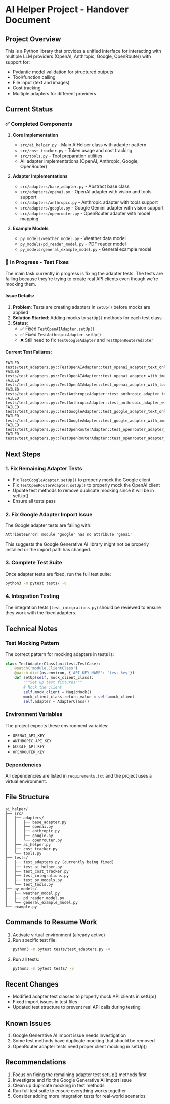 # AI Helper Project - Handover Document

## Project Overview
This is a Python library that provides a unified interface for interacting with multiple LLM providers (OpenAI, Anthropic, Google, OpenRouter) with support for:
- Pydantic model validation for structured outputs
- Tool/function calling
- File input (text and images)
- Cost tracking
- Multiple adapters for different providers

## Current Status

### ✅ Completed Components

1. **Core Implementation**
   - `src/ai_helper.py` - Main AIHelper class with adapter pattern
   - `src/cost_tracker.py` - Token usage and cost tracking
   - `src/tools.py` - Tool preparation utilities
   - All adapter implementations (OpenAI, Anthropic, Google, OpenRouter)

2. **Adapter Implementations**
   - `src/adapters/base_adapter.py` - Abstract base class
   - `src/adapters/openai.py` - OpenAI adapter with vision and tools support
   - `src/adapters/anthropic.py` - Anthropic adapter with tools support
   - `src/adapters/google.py` - Google Gemini adapter with vision support
   - `src/adapters/openrouter.py` - OpenRouter adapter with model mapping

3. **Example Models**
   - `py_models/weather_model.py` - Weather data model
   - `py_models/pd_reader_model.py` - PDF reader model
   - `py_models/general_example_model.py` - General example model

### 🔧 In Progress - Test Fixes

The main task currently in progress is fixing the adapter tests. The tests are failing because they're trying to create real API clients even though we're mocking them.

#### Issue Details:
1. **Problem**: Tests are creating adapters in `setUp()` before mocks are applied
2. **Solution Started**: Adding mocks to `setUp()` methods for each test class
3. **Status**: 
   - ✅ Fixed `TestOpenAIAdapter.setUp()`
   - ✅ Fixed `TestAnthropicAdapter.setUp()`
   - ❌ Still need to fix `TestGoogleAdapter` and `TestOpenRouterAdapter`

#### Current Test Failures:
```
FAILED tests/test_adapters.py::TestOpenAIAdapter::test_openai_adapter_text_only
FAILED tests/test_adapters.py::TestOpenAIAdapter::test_openai_adapter_with_image
FAILED tests/test_adapters.py::TestOpenAIAdapter::test_openai_adapter_with_tools
FAILED tests/test_adapters.py::TestAnthropicAdapter::test_anthropic_adapter_text_only
FAILED tests/test_adapters.py::TestAnthropicAdapter::test_anthropic_adapter_with_tools
FAILED tests/test_adapters.py::TestGoogleAdapter::test_google_adapter_text_only
FAILED tests/test_adapters.py::TestGoogleAdapter::test_google_adapter_with_image
FAILED tests/test_adapters.py::TestOpenRouterAdapter::test_openrouter_adapter_headers
FAILED tests/test_adapters.py::TestOpenRouterAdapter::test_openrouter_adapter_model_mapping
```

## Next Steps

### 1. Fix Remaining Adapter Tests
- Fix `TestGoogleAdapter.setUp()` to properly mock the Google client
- Fix `TestOpenRouterAdapter.setUp()` to properly mock the OpenAI client
- Update test methods to remove duplicate mocking since it will be in setUp()
- Ensure all tests pass

### 2. Fix Google Adapter Import Issue
The Google adapter tests are failing with:
```
AttributeError: module 'google' has no attribute 'genai'
```
This suggests the Google Generative AI library might not be properly installed or the import path has changed.

### 3. Complete Test Suite
Once adapter tests are fixed, run the full test suite:
```bash
python3 -m pytest tests/ -v
```

### 4. Integration Testing
The integration tests (`test_integrations.py`) should be reviewed to ensure they work with the fixed adapters.

## Technical Notes

### Test Mocking Pattern
The correct pattern for mocking adapters in tests is:

```python
class TestAdapterClass(unittest.TestCase):
    @patch('module.ClientClass')
    @patch.dict(os.environ, {'API_KEY_NAME': 'test_key'})
    def setUp(self, mock_client_class):
        """Set up test fixtures"""
        # Mock the client
        self.mock_client = MagicMock()
        mock_client_class.return_value = self.mock_client
        self.adapter = AdapterClass()
```

### Environment Variables
The project expects these environment variables:
- `OPENAI_API_KEY`
- `ANTHROPIC_API_KEY`
- `GOOGLE_API_KEY`
- `OPENROUTER_KEY`

### Dependencies
All dependencies are listed in `requirements.txt` and the project uses a virtual environment.

## File Structure
```
ai_helper/
├── src/
│   ├── adapters/
│   │   ├── base_adapter.py
│   │   ├── openai.py
│   │   ├── anthropic.py
│   │   ├── google.py
│   │   └── openrouter.py
│   ├── ai_helper.py
│   ├── cost_tracker.py
│   └── tools.py
├── tests/
│   ├── test_adapters.py (currently being fixed)
│   ├── test_ai_helper.py
│   ├── test_cost_tracker.py
│   ├── test_integrations.py
│   ├── test_py_models.py
│   └── test_tools.py
├── py_models/
│   ├── weather_model.py
│   ├── pd_reader_model.py
│   └── general_example_model.py
└── example.py
```

## Commands to Resume Work

1. Activate virtual environment (already active)
2. Run specific test file:
   ```bash
   python3 -m pytest tests/test_adapters.py -v
   ```
3. Run all tests:
   ```bash
   python3 -m pytest tests/ -v
   ```

## Recent Changes
- Modified adapter test classes to properly mock API clients in setUp()
- Fixed import issues in test files
- Updated test structure to prevent real API calls during testing

## Known Issues
1. Google Generative AI import issue needs investigation
2. Some test methods have duplicate mocking that should be removed
3. OpenRouter adapter tests need proper client mocking in setUp()

## Recommendations
1. Focus on fixing the remaining adapter test setUp() methods first
2. Investigate and fix the Google Generative AI import issue
3. Clean up duplicate mocking in test methods
4. Run full test suite to ensure everything works together
5. Consider adding more integration tests for real-world scenarios
